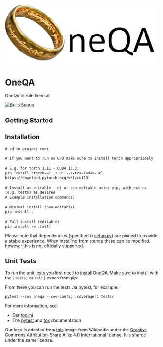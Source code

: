 ![OneQA Logo](logo.png)

# OneQA
OneQA to rule them all

[![Build Status](https://travis.ibm.com/ai-foundation/OneQA.svg?token=XcbF7zxMKHD12hqZiBwc&branch=master)](https://travis.ibm.com/ai-foundation/OneQA)


## Getting Started

## Installation

```shell
# cd to project root

# If you want to run on GPU make sure to install torch appropriately

# E.g. for torch 1.11 + CUDA 11.3:
pip install 'torch~=1.11.0' --extra-index-url https://download.pytorch.org/whl/cu113

# Install as editable (-e) or non-editable using pip, with extras (e.g. tests) as desired
# Example installation commands:

# Minimal install (non-editable)
pip install .

# Full install (editable)
pip install -e .[all]
```

Please note that dependencies (specified in [setup.py](./setup.py)) are pinned to provide a stable experience.
When installing from source these can be modified, however this is not officially supported.

## Unit Tests

To run the unit tests you first need to [install OneQA](#Installation).
Make sure to install with the `[tests]` or `[all]` extras from pip.

From there you can run the tests via pytest, for example:
```shell
pytest --cov oneqa --cov-config .coveragerc tests/
```

For more information, see:
- Our [tox.ini](./tox.ini)
- The [pytest](https://docs.pytest.org) and [tox](https://tox.wiki/en/latest/) documentation


Our logo is adapted from [this](https://commons.wikimedia.org/wiki/File:One_Ring_Blender_Render.png)
image from Wikipedia under the
[Creative Commons Attribution-Share Alike 4.0 International](https://en.wikipedia.org/wiki/en:Creative_Commons) 
license.  It is shared under the same license.
